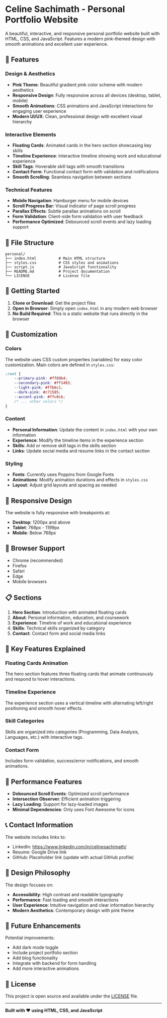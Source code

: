 # Celine Sachimath - Personal Portfolio Website

A beautiful, interactive, and responsive personal portfolio website built with HTML, CSS, and JavaScript. Features a modern pink-themed design with smooth animations and excellent user experience.

## 🌟 Features

### Design & Aesthetics
- **Pink Theme**: Beautiful gradient pink color scheme with modern aesthetics
- **Responsive Design**: Fully responsive across all devices (desktop, tablet, mobile)
- **Smooth Animations**: CSS animations and JavaScript interactions for engaging user experience
- **Modern UI/UX**: Clean, professional design with excellent visual hierarchy

### Interactive Elements
- **Floating Cards**: Animated cards in the hero section showcasing key skills
- **Timeline Experience**: Interactive timeline showing work and educational experience
- **Skill Tags**: Hoverable skill tags with smooth transitions
- **Contact Form**: Functional contact form with validation and notifications
- **Smooth Scrolling**: Seamless navigation between sections

### Technical Features
- **Mobile Navigation**: Hamburger menu for mobile devices
- **Scroll Progress Bar**: Visual indicator of page scroll progress
- **Parallax Effects**: Subtle parallax animations on scroll
- **Form Validation**: Client-side form validation with user feedback
- **Performance Optimized**: Debounced scroll events and lazy loading support

## 📁 File Structure

```
personal/
├── index.html          # Main HTML structure
├── styles.css          # CSS styles and animations
├── script.js           # JavaScript functionality
├── README.md           # Project documentation
└── LICENSE             # License file
```

## 🚀 Getting Started

1. **Clone or Download**: Get the project files
2. **Open in Browser**: Simply open `index.html` in any modern web browser
3. **No Build Required**: This is a static website that runs directly in the browser

## 🎨 Customization

### Colors
The website uses CSS custom properties (variables) for easy color customization. Main colors are defined in `styles.css`:

```css
:root {
    --primary-pink: #ff69b4;
    --secondary-pink: #ff1493;
    --light-pink: #ffb6c1;
    --dark-pink: #c71585;
    --accent-pink: #ffc0cb;
    /* ... other colors */
}
```

### Content
- **Personal Information**: Update the content in `index.html` with your own information
- **Experience**: Modify the timeline items in the experience section
- **Skills**: Add or remove skill tags in the skills section
- **Links**: Update social media and resume links in the contact section

### Styling
- **Fonts**: Currently uses Poppins from Google Fonts
- **Animations**: Modify animation durations and effects in `styles.css`
- **Layout**: Adjust grid layouts and spacing as needed

## 📱 Responsive Design

The website is fully responsive with breakpoints at:
- **Desktop**: 1200px and above
- **Tablet**: 768px - 1199px
- **Mobile**: Below 768px

## 🔧 Browser Support

- Chrome (recommended)
- Firefox
- Safari
- Edge
- Mobile browsers

## 📋 Sections

1. **Hero Section**: Introduction with animated floating cards
2. **About**: Personal information, education, and coursework
3. **Experience**: Timeline of work and educational experience
4. **Skills**: Technical skills organized by category
5. **Contact**: Contact form and social media links

## 🎯 Key Features Explained

### Floating Cards Animation
The hero section features three floating cards that animate continuously and respond to hover interactions.

### Timeline Experience
The experience section uses a vertical timeline with alternating left/right positioning and smooth hover effects.

### Skill Categories
Skills are organized into categories (Programming, Data Analysis, Languages, etc.) with interactive tags.

### Contact Form
Includes form validation, success/error notifications, and smooth animations.

## 🚀 Performance Features

- **Debounced Scroll Events**: Optimized scroll performance
- **Intersection Observer**: Efficient animation triggering
- **Lazy Loading**: Support for lazy-loaded images
- **Minimal Dependencies**: Only uses Font Awesome for icons

## 📞 Contact Information

The website includes links to:
- LinkedIn: https://www.linkedin.com/in/celinesachimath/
- Resume: Google Drive link
- GitHub: Placeholder link (update with actual GitHub profile)

## 🎨 Design Philosophy

The design focuses on:
- **Accessibility**: High contrast and readable typography
- **Performance**: Fast loading and smooth interactions
- **User Experience**: Intuitive navigation and clear information hierarchy
- **Modern Aesthetics**: Contemporary design with pink theme

## 🔄 Future Enhancements

Potential improvements:
- Add dark mode toggle
- Include project portfolio section
- Add blog functionality
- Integrate with backend for form handling
- Add more interactive animations

## 📄 License

This project is open source and available under the [LICENSE](LICENSE) file.

---

**Built with ❤️ using HTML, CSS, and JavaScript**